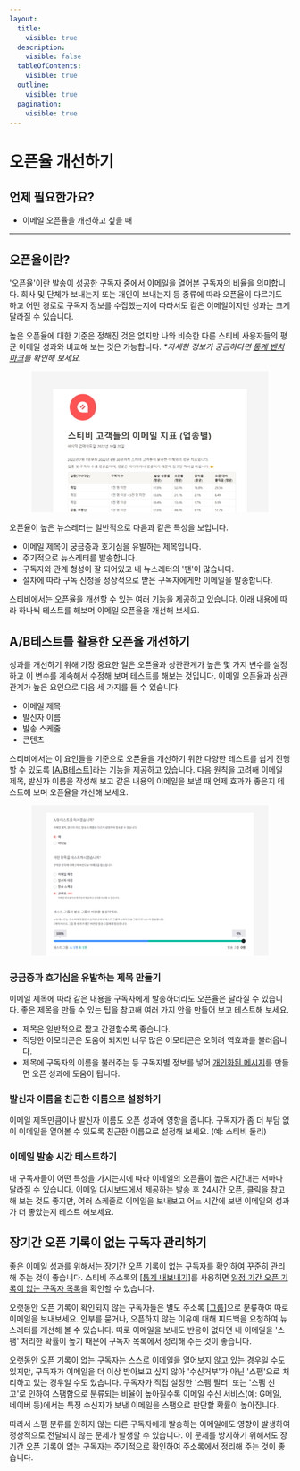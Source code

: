 ```yaml
---
layout:
  title:
    visible: true
  description:
    visible: false
  tableOfContents:
    visible: true
  outline:
    visible: true
  pagination:
    visible: true
---
```


# 오픈율 개선하기

## 언제 필요한가요? <a href="#id-01h6dt6efh2sbqyhqa8fdrwbmr" id="id-01h6dt6efh2sbqyhqa8fdrwbmr"></a>

* 이메일 오픈율을 개선하고 싶을 때

***

## 오픈율이란? <a href="#h_01ghaee4yctwgghxsvzydvhr4a" id="h_01ghaee4yctwgghxsvzydvhr4a"></a>

'오픈율'이란 발송이 성공한 구독자 중에서 이메일을 열어본 구독자의 비율을 의미합니다. 회사 및 단체가 보내는지 또는 개인이 보내는지 등 종류에 따라 오픈율이 다르기도 하고 어떤 경로로 구독자 정보를 수집했는지에 따라서도 같은 이메일이지만 성과는 크게 달라질 수 있습니다.

높은 오픈율에 대한 기준은 정해진 것은 없지만 나와 비슷한 다른 스티비 사용자들의 평균 이메일 성과와 비교해 보는 것은 가능합니다. _\*자세한 정보가 궁금하다면_ [_통계 벤치마크_](https://benchmark.stibee.com/)_를 확인해 보세요._

<figure><img src="../../.gitbook/assets/image (112).png" alt=""><figcaption></figcaption></figure>



오픈율이 높은 뉴스레터는 일반적으로 다음과 같은 특성을 보입니다.

* 이메일 제목이 궁금증과 호기심을 유발하는 제목입니다.
* 주기적으로 뉴스레터를 발송합니다.
* 구독자와 관계 형성이 잘 되어있고 내 뉴스레터의 '팬'이 많습니다.
* 절차에 따라 구독 신청을 정상적으로 받은 구독자에게만 이메일을 발송합니다.

스티비에서는 오픈율을 개선할 수 있는 여러 기능을 제공하고 있습니다. 아래 내용에 따라 하나씩 테스트를 해보며 이메일 오픈율을 개선해 보세요.



## A/B테스트를 활용한 오픈율 개선하기 <a href="#h_01g4c52ang1cadt4tgemz0da5e" id="h_01g4c52ang1cadt4tgemz0da5e"></a>

성과를 개선하기 위해 가장 중요한 일은 오픈율과 상관관계가 높은 몇 가지 변수를 설정하고 이 변수를 계속해서 수정해 보며 테스트를 해보는 것입니다. 이메일 오픈율과 상관관계가 높은 요인으로 다음 세 가지를 들 수 있습니다.

* 이메일 제목
* 발신자 이름
* 발송 스케줄
* 콘텐츠

스티비에서는 이 요인들을 기준으로 오픈율을 개선하기 위한 다양한 테스트를 쉽게 진행할 수 있도록 \[[A/B테스트](../../email/a-b-test.md)]라는 기능을 제공하고 있습니다. 다음 원칙을 고려해 이메일 제목, 발신자 이름을 작성해 보고 같은 내용의 이메일을 보낼 때 언제 효과가 좋은지 테스트해 보며 오픈율을 개선해 보세요.

<figure><img src="../../.gitbook/assets/image (113).png" alt=""><figcaption></figcaption></figure>



### 궁금증과 호기심을 유발하는 제목 만들기 <a href="#h_01g4c52fqcwy71p2fbtrg2bj14" id="h_01g4c52fqcwy71p2fbtrg2bj14"></a>

이메일 제목에 따라 같은 내용을 구독자에게 발송하더라도 오픈율은 달라질 수 있습니다. 좋은 제목을 만들 수 있는 팁을 참고해 여러 가지 안을 만들어 보고 테스트해 보세요.

* 제목은 일반적으로 짧고 간결할수록 좋습니다.
* 적당한 이모티콘은 도움이 되지만 너무 많은 이모티콘은 오히려 역효과를 불러옵니다.
* 제목에 구독자의 이름을 불러주는 등 구독자별 정보를 넣어 [개인화된 메시지](../../email/edit/personalized-merge.md)를 만들면 오픈 성과에 도움이 됩니다.



### 발신자 이름을 친근한 이름으로 설정하기 <a href="#h_01g4c52kzad6zrp581bwtx3z0d" id="h_01g4c52kzad6zrp581bwtx3z0d"></a>

이메일 제목만큼이나 발신자 이름도 오픈 성과에 영향을 줍니다. 구독자가 좀 더 부담 없이 이메일을 열어볼 수 있도록 친근한 이름으로 설정해 보세요. (예: 스티비 둘리)



### 이메일 발송 시간 테스트하기 <a href="#h_01g4c52s4x4hsahsxkfjv0t6t9" id="h_01g4c52s4x4hsahsxkfjv0t6t9"></a>

내 구독자들이 어떤 특성을 가지는지에 따라 이메일의 오픈율이 높은 시간대는 저마다 달라질 수 있습니다. 이메일 대시보드에서 제공하는 발송 후 24시간 오픈, 클릭을 참고해 보는 것도 좋지만, 여러 스케줄로 이메일을 보내보고 어느 시간에 보낸 이메일의 성과가 더 좋았는지 테스트 해보세요.



## 장기간 오픈 기록이 없는 구독자 관리하기 <a href="#h_01ghaef0qtenbzf15bezjbdwx6" id="h_01ghaef0qtenbzf15bezjbdwx6"></a>

좋은 이메일 성과를 위해서는 장기간 오픈 기록이 없는 구독자를 확인하여 꾸준히 관리해 주는 것이 좋습니다. 스티비 주소록의 \[[통계 내보내기](../../list/check-subscriber-statistics/export.md)]를 사용하면 [일정 기간 오픈 기록이 없는 구독자 목록](../../periodic-statistics/questions.md#id-3)을 확인할 수 있습니다.&#x20;

오랫동안 오픈 기록이 확인되지 않는 구독자들은 별도 주소록 \[[그룹](../../list/classify-subscribers/how-to-use-groups.md)]으로 분류하여 따로 이메일을 보내보세요. 안부를 묻거나, 오픈하지 않는 이유에 대해 피드백을 요청하여 뉴스레터를 개선해 볼 수 있습니다. 따로 이메일을 보내도 반응이 없다면 내 이메일을 '스팸' 처리한 확률이 높기 때문에 구독자 목록에서 정리해 주는 것이 좋습니다.

오랫동안 오픈 기록이 없는 구독자는 스스로 이메일을 열어보지 않고 있는 경우일 수도 있지만, 구독자가 이메일을 더 이상 받아보고 싶지 않아 '수신거부'가 아닌 '스팸'으로 처리하고 있는 경우일 수도 있습니다. 구독자가 직접 설정한 '스팸 필터' 또는 '스팸 신고'로 인하여 스팸함으로 분류되는 비율이 높아질수록 이메일 수신 서비스(예: G메일, 네이버 등)에서는 특정 수신자가 보낸 이메일을 스팸으로 판단할 확률이 높아집니다.&#x20;

따라서 스팸 분류를 원하지 않는 다른 구독자에게 발송하는 이메일에도 영향이 발생하여 정상적으로 전달되지 않는 문제가 발생할 수 있습니다. 이 문제를 방지하기 위해서도 장기간 오픈 기록이 없는 구독자는 주기적으로 확인하여 주소록에서 정리해 주는 것이 좋습니다.

